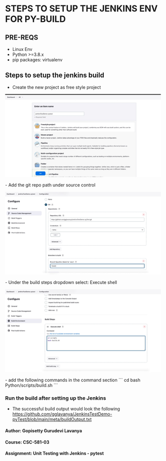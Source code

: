 # STEPS TO SETUP THE JENKINS ENV FOR PY-BUILD

## PRE-REQS
- Linux Env
- Python >=3.8.x
- pip packages: virtualenv

## Steps to setup the jenkins build
- Create the new project as free style project
<p align="center">
    <img src=meta/1.jpg>
</p>
- Add the git repo path under source control
<p align="center">
    <img src=meta/2.jpg>
</p>
- Under the build steps dropdown select: Execute shell
<p align="center">
    <img src=meta/3.jpg>
</p>
- add the following commands in the command section
```
cd <path-to-repo>
bash Python/scripts/build.sh
```

### Run the build after setting up the Jenkins
- The successful build output would look the following
https://github.com/gglavanya/JenkinsTestDemo-pyTest/blob/main/meta/buildOutput.txt

#### Author: Gopisetty Gurudevi Lavanya
#### Course: CSC-581-03
#### Assignment: Unit Testing with Jenkins - pytest 

